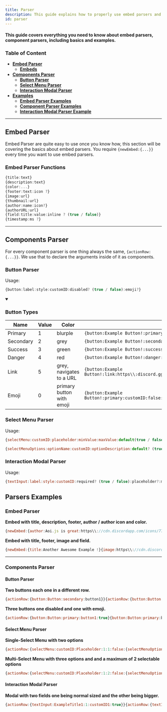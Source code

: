 ```yaml
---
title: Parser
description: This guide explains how to properly use embed parsers and component parsers. Including basics and examples.
id: parser
---
```


#### This guide covers everything you need to know about embed parsers, component parsers, including basics and examples.

### Table of Content

- **[Embed Parser](#embed-parser)**
    - **[Embeds](#embed-parser-functions)**
- **[Components Parser](#components-parser)**
    - **[Button Parser](#button-parser)**
    - **[Select Menu Parser](#select-menu-parser)**
    - **[Interaction Modal Parser](#interaction-modal-parser)**
- **[Examples](#parsers-examples)**
    - **[Embed Parser Examples](#embed-parser-1)**
    - **[Component Parser Examples](#components-parser-1)**
    - **[Interaction Modal Parser Example](#interaction-modal-parser-1)**

---

## Embed Parser

Embed Parser are quite easy to use once you know how, this section will be covering the basics about embed parsers. You
require `{newEmbed:{...}}` every time you want to use embed parsers.

### Embed Parser Functions

```ts
{title:text}
{description:text}
{color:...}
{footer:text:icon ?}
{image:url}
{thumbnail:url}
{author:name:icon?}
{authorURL:url}
{field:title:value:inline ? (true / false)}
{timestamp:ms ?}
``` 

---

## Components Parser

For every component parser is one thing always the same, `{actionRow:{...}}`. We use that to declare the arguments
inside of it as components.

### Button Parser

Usage:

```ts
{button:label:style:customID:disabled? (true / false):emoji?}
```

<details open>
  <summary><h3> Button Types </h3></summary>

| Name      | Value | Color                     |                                                                     |
|-----------|-------|---------------------------|---------------------------------------------------------------------|
| Primary   | 1     | blurple                   | `{button:Example Button!:primary:customID:false}`                   |
| Secondary | 2     | grey                      | `{button:Example Button!:secondary:customID:false}`                 |
| Success   | 3     | green                     | `{button:Example Button!:success:customID:false}`                   |
| Danger    | 4     | red                       | `{button:Example Button!:danger:customID:false}`                    |
| Link      | 5     | grey, navigates to a URL  | `{button:Example Button!:link:https\\:discord.gg:false}`            |
| Emoji     | 0     | primary button with emoji | `{button:Example Button!:primary:customID:false:emojiName,emojiID}` |

</details>

### Select Menu Parser

Usage:

```js
{selectMenu:customID:placeholder:minValue:maxValue:default(true / false):...options}

{selectMenuOptions:optionName:customID:optionDescription:default? (true / false):emoji?}
```

### Interaction Modal Parser

Usage:

```js
{textInput:label:style:customID:required? (true / false):placeholder?:minLength?:maxLength?:defaultValue?}
```

## Parsers Examples

### Embed Parser

**Embed with title, description, footer, author / author icon and color.**

```js
{newEmbed:{author:Aoi.js is great:https\\://cdn.discordapp.com/icons/773352845738115102/f6b0d1a62a83397976ea441c5377e6ad.png?size=128}{title:Awesome Example!}{description:I love embed parsers!}{footer:Example #1}{color:Blue}}
```

**Embed with title, footer, image and field.**

```js 
{newEmbed:{title:Another Awesome Example !}{image:https\\://cdn.discordapp.com/icons/773352845738115102/f6b0d1a62a83397976ea441c5377e6ad.png?size=128}{field:This is a field title!:And a field description which is not inline!:false}{footer:Example #2}}
```

---

### Components Parser

#### Button Parser

**Two buttons each one in a different row.**

```js
{actionRow:{button:Button:secondary:button1}}{actionRow:{button:Button:primary:button2}}
```

**Three buttons one disabled and one with emoji.**

```js
{actionRow:{button:Button:primary:button1:true}{button:Button:primary:button2}{button:Button:danger:button3:false:👋}}
```

#### Select Menu Parser

**Single-Select Menu with two options**

```js
{actionRow:{selectMenu:customID:Placeholder:1:1:false:{selectMenuOptions:Option1:1:OptionDescription1:false:👋}{selectMenuOptions:Option2:2:OptionDescription2:false}}}
```

**Multi-Select Menu with three options and and a maximum of 2 selectable options**

```js
{actionRow:{selectMenu:customID:Placeholder:1:2:false:{selectMenuOptions:Option1:1:OptionDescription1:false:👋}{selectMenuOptions:Option2:2:OptionDescription2:false}{selectMenuOptions:Option3:3:OptionDescription3:false}}}
```

#### Interaction Modal Parser

**Modal with two fields one being normal sized and the other being bigger.**

```js
{actionRow:{textInput:ExampleTitle1:1:customID1:true}}{actionRow:{textInput:ExampleTitle2:2:customID2:false}}
```

<!--- links -->

[1]: #embed-parsers
[embed-example]: https://cdn.discordapp.com/attachments/1061712111052521493/1061764337691279460/image_3.png
[aoi-github]: https://github.com/akaruidevelopment/aoi.js#v6
[ayaka-parser]: https://github.com/usersatoshi/parsers#main